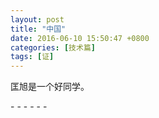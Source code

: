 ```yaml
---
layout: post
title: "中国"
date: 2016-06-10 15:50:47 +0800
categories: [技术篇]
tags: [证]
---
```

匡旭是一个好同学。

\- - - - - -
